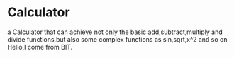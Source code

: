 # Calculator
a Calculator that can achieve not only the basic add,subtract,multiply and divide functions,but also some complex functions as sin,sqrt,x^2 and so on
 Hello,I come from BIT.
